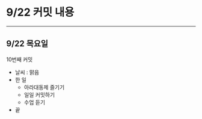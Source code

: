 # **9/22 커밋 내용**

---

## **9/22 목요일**

10번째 커밋

- 날씨 : 맑음
- 한 일
    - 아라대동제 즐기기
    - 일일 커밋하기
    - 수업 듣기
- 끝